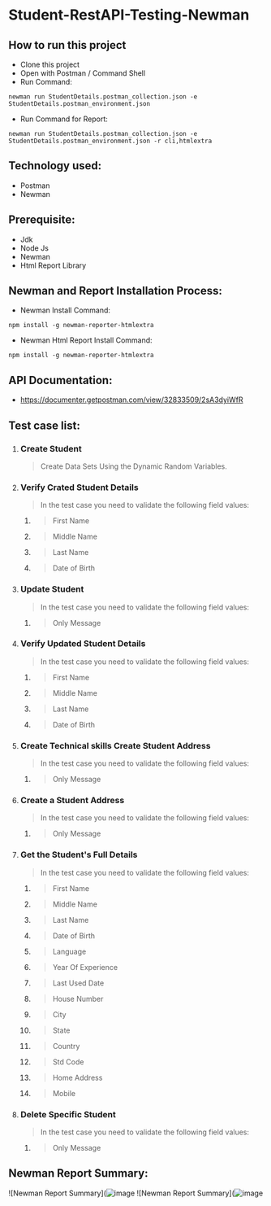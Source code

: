 # Student-RestAPI-Testing-Newman
## How to run this project
- Clone this project
- Open with Postman / Command Shell
- Run Command:  
```console 
newman run StudentDetails.postman_collection.json -e StudentDetails.postman_environment.json 
```
- Run Command for Report: 
```console 
newman run StudentDetails.postman_collection.json -e StudentDetails.postman_environment.json -r cli,htmlextra
```
## Technology used:
- Postman
- Newman
## Prerequisite:
- Jdk
- Node Js
- Newman
- Html Report Library
## Newman and Report Installation Process:
- Newman Install Command:
```console
npm install -g newman-reporter-htmlextra
```
- Newman Html Report Install Command:
```console
npm install -g newman-reporter-htmlextra
```
## API Documentation:
- https://documenter.getpostman.com/view/32833509/2sA3dyiWfR
## Test case list:
1. ### Create Student
	> Create Data Sets Using the Dynamic Random Variables.
2. ### Verify Crated Student Details
	> In the test case you need to validate the following field values:
 	1. > First Name
 	2. > Middle Name
 	3. > Last Name
 	4. > Date of Birth
3. ### Update Student
	> In the test case you need to validate the following field values:
 	1. > Only Message
4. ### Verify Updated Student Details
	> In the test case you need to validate the following field values:
	1. > First Name
 	2. > Middle Name
	3. > Last Name
 	4. > Date of Birth
5. ### Create Technical skills Create Student Address
	> In the test case you need to validate the following field values:
	1. > Only Message
6. ### Create a Student Address
	> In the test case you need to validate the following field values:
	1. > Only Message
7. ### Get the Student's Full Details
	> In the test case you need to validate the following field values:
	1. > First Name
	2. > Middle Name
	3. > Last Name
	4. > Date of Birth
	5. > Language
	6. > Year Of Experience
	7. > Last Used Date
	8. > House Number
	9. > City
	10. > State
	11. > Country
	12. > Std Code
	13. > Home Address
	14. > Mobile
8. ### Delete Specific Student
	> In the test case you need to validate the following field values:
	1. > Only Message


## Newman Report Summary:
![Newman Report Summary](![image](https://github.com/ashrafiucse/Student_REST_API_Testing_Postman_Newman/assets/86523487/3b45c6c5-8aeb-45a9-acd1-001942e8e6a7)
![Newman Report Summary](![image](https://github.com/ashrafiucse/Student_REST_API_Testing_Postman_Newman/assets/86523487/bd82025b-ff7d-4c44-b1bc-3699888af4f6)
